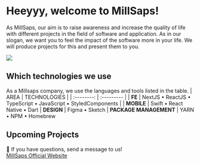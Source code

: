 # Heeyyy, welcome to MillSaps!

As MillSaps, our aim is to raise awareness and increase the quality of life with different projects in the field of software and application. As in our slogan, we want you to feel the impact of the software more in your life. We will produce projects for this and present them to you.

![](https://media3.giphy.com/media/v1.Y2lkPTc5MGI3NjExcnl5cmJlbWQ0dWpkeXZxdHowbHAwdWVkYjA4NnFzOHU5aW9zMzFoZCZlcD12MV9pbnRlcm5hbF9naWZfYnlfaWQmY3Q9Zw/UcK7JalnjCz0k/giphy.gif)

## Which technologies we use

As a Millsaps company, we use the languages and tools listed in the table.
| AREA | TECHNOLOGIES |
| :--------: | :--------- |
| **FE** | NextJS • ReactJS • TypeScript • JavaScript • StyledComponents |
| **MOBILE** | Swift • React Native • Dart
| **DESIGN** | Figma • Sketch
| **PACKAGE MANAGEMENT** | YARN • NPM • Homebrew

## Upcoming Projects


🤔 If you have questions, send a message to us! <br />
[MillSaps Official Website](https://millsaps.eu)
